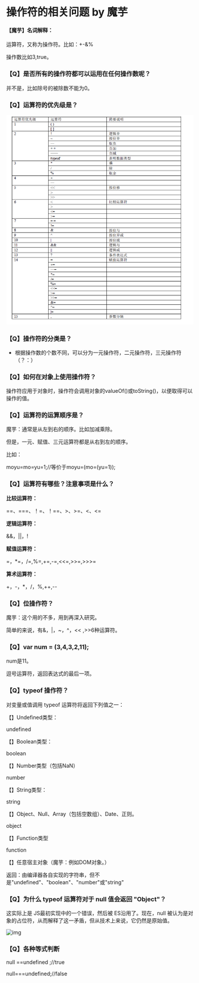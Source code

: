 # 操作符的相关问题 by 魔芋



#### 【魔芋】名词解释：

运算符，又称为操作符。比如：+-&%

操作数比如3,true。



### 【Q】是否所有的操作符都可以运用在任何操作数呢？

并不是，比如除号的被除数不能为0。



### 【Q】运算符的优先级是？

![1527579232444](operator.assets/1527579232444.png)







### 【Q】操作符的分类是？

- 根据操作数的个数不同，可以分为一元操作符，二元操作符，三元操作符（？：）





### 【Q】如何在对象上使用操作符？

操作符应用于对象时，操作符会调用对象的valueOf()或toString()，以便取得可以操作的值。



### 【Q】运算符的运算顺序是？

魔芋：通常是从左到右的顺序。比如加减乘除。

但是，一元、赋值、三元运算符都是从右到左的顺序。

比如：

moyu=mo=yu=1;//等价于moyu=(mo=(yu=1));



### 【Q】运算符有哪些？注意事项是什么？

**比较运算符：**

==、===、！=、！==、\>、\>=、<、<=



**逻辑运算符：**

&&，||，!



**赋值运算符：**

=，*=，/=,%=,+=,-=,<<=,>>=,>>>=



**算术运算符：**

+，-，*，/，%,++,--





### 【Q】位操作符？

魔芋：这个用的不多，用到再深入研究。

简单的来说，有&，|，~，^，<< ,>>6种运算符。



### 【Q】var num = (3,4,3,2,11);

num是11。

逗号运算符，返回表达式的最后一项。



### 【Q】typeof 操作符？

 对变量或值调用 typeof 运算符将返回下列值之一： 

【】Undefined类型：

undefined

【】Boolean类型：

boolean

【】Number类型（包括NaN）

number

【】String类型：

string

【】Object、Null、Array（包括空数组）、Date、正则。

object

【】Function类型

function

【】任意宿主对象（魔芋：例如DOM对象。）

返回：由编译器各自实现的字符串，但不是"undefined"、"boolean"、"number"或"string"

 

### 【Q】为什么 typeof 运算符对于 null 值会返回 "Object"？

这实际上是 JS最初实现中的一个错误，然后被 ES沿用了。现在，null 被认为是对象的占位符，从而解释了这一矛盾，但从技术上来说，它仍然是原始值。

![img](file:///D:/Program%20Files%20(x86)/WizNote/My%20Knowledge/temp/66cc803e-03b8-48e6-b410-9a390488da21/128/index_files/2dffb2a4-e01b-4d1f-8dcc-63e885ce6cb4.png)



### 【Q】各种等式判断

null ==undefined ;//true

null===undefined;//false